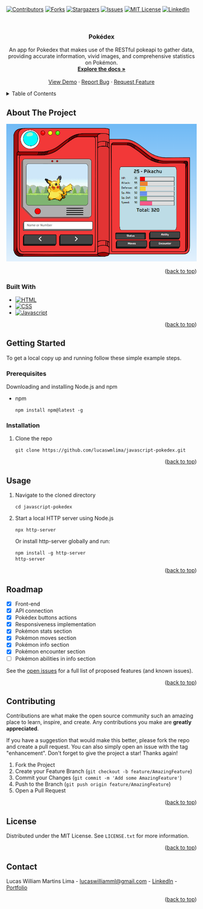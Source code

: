 <a name="readme-top"></a>

[![Contributors][contributors-shield]][contributors-url]
[![Forks][forks-shield]][forks-url]
[![Stargazers][stars-shield]][stars-url]
[![Issues][issues-shield]][issues-url]
[![MIT License][license-shield]][license-url]
[![LinkedIn][linkedin-shield]][linkedin-url]



<!-- PROJECT LOGO -->
<br />
<div align="center">

<h3 align="center">Pokédex</h3>

  <p align="center">
    An app for Pokedex that makes use of the RESTful pokeapi to gather data, providing accurate information, vivid images, and comprehensive statistics on Pokémon.
    <br />
    <a href="https://github.com/lucaswmlima/javascript-pokedex"><strong>Explore the docs »</strong></a>
    <br />
    <br />
    <a href="https://lucaswmlima.github.io/javascript-pokedex/">View Demo</a>
    ·
    <a href="https://github.com/lucaswmlima/javascript-pokedex/issues">Report Bug</a>
    ·
    <a href="https://github.com/lucaswmlima/javascript-pokedex/issues">Request Feature</a>
  </p>
</div>



<!-- TABLE OF CONTENTS -->
<details>
  <summary>Table of Contents</summary>
  <ol>
    <li>
      <a href="#about-the-project">About The Project</a>
      <ul>
        <li><a href="#built-with">Built With</a></li>
      </ul>
    </li>
    <li>
      <a href="#getting-started">Getting Started</a>
      <ul>
        <li><a href="#prerequisites">Prerequisites</a></li>
        <li><a href="#installation">Installation</a></li>
      </ul>
    </li>
    <li><a href="#usage">Usage</a></li>
    <li><a href="#roadmap">Roadmap</a></li>
    <li><a href="#contributing">Contributing</a></li>
    <li><a href="#license">License</a></li>
    <li><a href="#contact">Contact</a></li>
  </ol>
</details>



<!-- ABOUT THE PROJECT -->
## About The Project

[![Product Name Screen Shot][product-screenshot]](https://lucaswmlima.github.io/javascript-pokedex/)


<p align="right">(<a href="#readme-top">back to top</a>)</p>



### Built With
* [![HTML][HTML]][HTML-url]
* [![CSS][CSS]][CSS-url]
* [![Javascript][Javascript]][Javascript-url]

<p align="right">(<a href="#readme-top">back to top</a>)</p>



<!-- GETTING STARTED -->
## Getting Started

To get a local copy up and running follow these simple example steps.

### Prerequisites

Downloading and installing Node.js and npm
* npm
  ```
  npm install npm@latest -g
  ```

### Installation

1. Clone the repo
   ```
   git clone https://github.com/lucaswmlima/javascript-pokedex.git
   ```

<p align="right">(<a href="#readme-top">back to top</a>)</p>



<!-- USAGE EXAMPLES -->
## Usage

1. Navigate to the cloned directory
   ```
   cd javascript-pokedex
   ```

2. Start a local HTTP server using Node.js
   ```
   npx http-server
   ```
   Or install http-server globally and run:
    ```
    npm install -g http-server
    http-server
    ```

<p align="right">(<a href="#readme-top">back to top</a>)</p>



<!-- ROADMAP -->
## Roadmap

- [x] Front-end
- [x] API connection
- [x] Pokédex buttons actions
- [x] Responsiveness implementation
- [x] Pokémon stats section
- [x] Pokémon moves section
- [x] Pokémon info section
- [x] Pokémon encounter section
- [ ] Pokémon abilities in info section

See the [open issues](https://github.com/lucaswmlima/javascript-pokedex/issues) for a full list of proposed features (and known issues).

<p align="right">(<a href="#readme-top">back to top</a>)</p>



<!-- CONTRIBUTING -->
## Contributing

Contributions are what make the open source community such an amazing place to learn, inspire, and create. Any contributions you make are **greatly appreciated**.

If you have a suggestion that would make this better, please fork the repo and create a pull request. You can also simply open an issue with the tag "enhancement".
Don't forget to give the project a star! Thanks again!

1. Fork the Project
2. Create your Feature Branch (`git checkout -b feature/AmazingFeature`)
3. Commit your Changes (`git commit -m 'Add some AmazingFeature'`)
4. Push to the Branch (`git push origin feature/AmazingFeature`)
5. Open a Pull Request

<p align="right">(<a href="#readme-top">back to top</a>)</p>



<!-- LICENSE -->
## License

Distributed under the MIT License. See `LICENSE.txt` for more information.

<p align="right">(<a href="#readme-top">back to top</a>)</p>



<!-- CONTACT -->
## Contact

Lucas William Martins Lima - lucaswilliamml@gmail.com - [LinkedIn][linkedin-url] - [Portfolio][portfolio-url]

<p align="right">(<a href="#readme-top">back to top</a>)</p>

<!-- MARKDOWN LINKS & IMAGES -->
<!-- https://www.markdownguide.org/basic-syntax/#reference-style-links -->
[contributors-shield]: https://img.shields.io/github/contributors/lucaswmlima/javascript-pokedex.svg?style=for-the-badge
[contributors-url]: https://github.com/lucaswmlima/javascript-pokedex/graphs/contributors
[forks-shield]: https://img.shields.io/github/forks/lucaswmlima/javascript-pokedex.svg?style=for-the-badge
[forks-url]: https://github.com/lucaswmlima/javascript-pokedex/network/members
[stars-shield]: https://img.shields.io/github/stars/lucaswmlima/javascript-pokedex.svg?style=for-the-badge
[stars-url]: https://github.com/lucaswmlima/javascript-pokedex/stargazers
[issues-shield]: https://img.shields.io/github/issues/lucaswmlima/javascript-pokedex.svg?style=for-the-badge
[issues-url]: https://github.com/lucaswmlima/javascript-pokedex/issues
[license-shield]: https://img.shields.io/github/license/lucaswmlima/javascript-pokedex.svg?style=for-the-badge
[license-url]: https://github.com/lucaswmlima/javascript-pokedex/blob/master/LICENSE.txt
[linkedin-shield]: https://img.shields.io/badge/-LinkedIn-black.svg?style=for-the-badge&logo=linkedin&colorB=555
[linkedin-url]: https://linkedin.com/in/https://www.linkedin.com/in/lucaswmlima/
[portfolio-url]: https://portfolio-lucaswilliam.vercel.app/#projects
[product-screenshot]: https://github.com/LucaswmLima/javascript-pokedex/blob/main/assets/github-images/pokedex-1.png?raw=true8253a548-fd62-4874-afae-c5e6e15c6b47
[product-screenshot2]: https://github.com/LucaswmLima/javascript-pokedex/blob/main/assets/readme-imgs/3.jpg?raw=true
[HTML]: https://img.shields.io/badge/HTML-E44D26?style=for-the-badge&logo=html5&logoColor=white
[HTML-url]: https://developer.mozilla.org/pt-BR/docs/Web/HTML
[CSS]: https://img.shields.io/badge/CSS-2862E9?style=for-the-badge&logo=css3&logoColor=white
[CSS-url]: https://developer.mozilla.org/pt-BR/docs/Web/CSS
[Javascript]: https://img.shields.io/badge/Javascript-E8D44D?style=for-the-badge&logo=javascript&logoColor=black
[Javascript-url]: https://developer.mozilla.org/pt-BR/docs/Web/JavaScript
[Next.js]: https://img.shields.io/badge/next.js-000000?style=for-the-badge&logo=nextdotjs&logoColor=white
[Next-url]: https://nextjs.org/
[React.js]: https://img.shields.io/badge/React-20232A?style=for-the-badge&logo=react&logoColor=61DAFB
[React-url]: https://reactjs.org/
[Redux]: https://img.shields.io/badge/Redux-764ABC?style=for-the-badge&logo=redux&logoColor=white
[Redux-url]: https://reactjs.org/
[Vue.js]: https://img.shields.io/badge/Vue.js-35495E?style=for-the-badge&logo=vuedotjs&logoColor=4FC08D
[Vue-url]: https://redux.js.org
[Angular.io]: https://img.shields.io/badge/Angular-DD0031?style=for-the-badge&logo=angular&logoColor=white
[Angular-url]: https://angular.io/
[Svelte.dev]: https://img.shields.io/badge/Svelte-4A4A55?style=for-the-badge&logo=svelte&logoColor=FF3E00
[Svelte-url]: https://svelte.dev/
[Laravel.com]: https://img.shields.io/badge/Laravel-FF2D20?style=for-the-badge&logo=laravel&logoColor=white
[Laravel-url]: https://laravel.com
[Bootstrap.com]: https://img.shields.io/badge/Bootstrap-563D7C?style=for-the-badge&logo=bootstrap&logoColor=white
[Bootstrap-url]: https://getbootstrap.com
[JQuery.com]: https://img.shields.io/badge/jQuery-0769AD?style=for-the-badge&logo=jquery&logoColor=white
[JQuery-url]: https://jquery.com 
